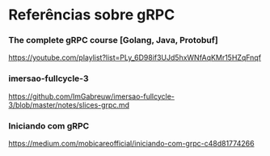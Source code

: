 # Referências sobre gRPC

### The complete gRPC course [Golang, Java, Protobuf]

https://youtube.com/playlist?list=PLy_6D98if3UJd5hxWNfAqKMr15HZqFnqf

### imersao-fullcycle-3

https://github.com/ImGabreuw/imersao-fullcycle-3/blob/master/notes/slices-grpc.md

### Iniciando com gRPC

https://medium.com/mobicareofficial/iniciando-com-grpc-c48d81774266